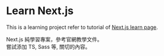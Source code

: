 # Learn Next.js
This is a learning project refer to tutorial of [Next.js learn page](https://nextjs.org/learn).

Next.js 純學習專案，參考官網教學文件。<br />
嘗試添加 TS, Sass 等, 關切的內容。
